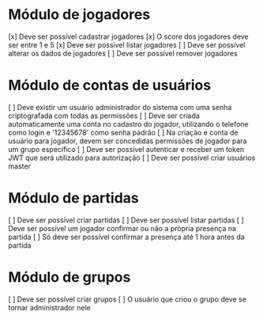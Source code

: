 
# Módulo de jogadores
[x] Deve ser possível cadastrar jogadores
[x] O score dos jogadores deve ser entre 1 e 5
[x] Deve ser possível listar jogadores
[ ] Deve ser possível alterar os dados de jogadores
[ ] Deve ser possível remover jogadores

# Módulo de contas de usuários
[ ] Deve existir um usuário administrador do sistema com uma senha criptografada com todas as permissões
[ ] Deve ser criada automaticamente uma conta no cadastro do jogador, utilizando o telefone como login e '12345678' como senha padrão
[ ] Na criação e conta de usuário para jogador, devem ser concedidas permissões de jogador para um grupo específico
[ ] Deve ser possível autenticar e receber um token JWT que será utilizado para autorização
[ ] Deve ser possível criar usuários master

# Módulo de partidas
[ ] Deve ser possível criar partidas
[ ] Deve ser possível listar partidas
[ ] Deve ser possível um jogador confirmar ou não a própria presença na partida
[ ] Só deve ser possível confirmar a presença até 1 hora antes da partida

# Módulo de grupos
[ ] Deve ser possível criar grupos
[ ] O usuário que criou o grupo deve se tornar administrador nele
